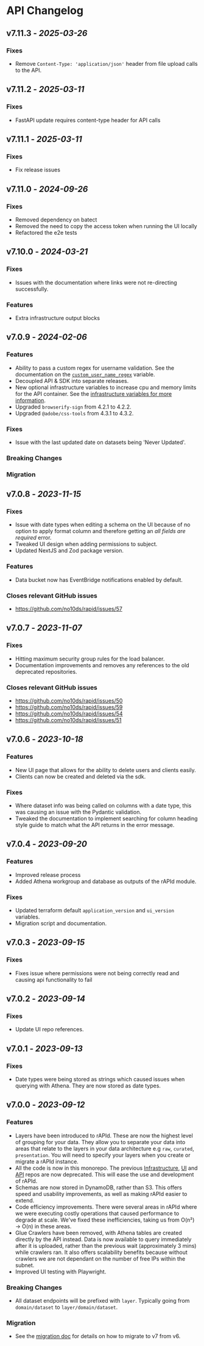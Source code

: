 # API Changelog

## v7.11.3 - _2025-03-26_

### Fixes

- Remove `Content-Type: 'application/json'` header from file upload calls to the API.

## v7.11.2 - _2025-03-11_

### Fixes

- FastAPI update requires content-type header for API calls

## v7.11.1 - _2025-03-11_

### Fixes

- Fix release issues

## v7.11.0 - _2024-09-26_

### Fixes

- Removed dependency on batect
- Removed the need to copy the access token when running the UI locally
- Refactored the e2e tests

## v7.10.0 - _2024-03-21_

### Fixes

- Issues with the documentation where links were not re-directing successfully.

### Features

- Extra infrastructure output blocks

## v7.0.9 - _2024-02-06_

### Features

- Ability to pass a custom regex for username validation. See the documentation on the [`custom_user_name_regex`](https://rapid.readthedocs.io/en/latest/infrastructure/deployment/#usage) variable.
- Decoupled API & SDK into separate releases.
- New optional infrastructure variables to increase cpu and memory limits for the API container. See the [infrastructure variables for more information](https://rapid.readthedocs.io/en/latest/infrastructure/deployment/#usage).
- Upgraded `browserify-sign` from 4.2.1 to 4.2.2.
- Upgraded `@adobe/css-tools` from 4.3.1 to 4.3.2.

### Fixes

- Issue with the last updated date on datasets being 'Never Updated'.

### Breaking Changes

### Migration

## v7.0.8 - _2023-11-15_

### Fixes

- Issue with date types when editing a schema on the UI because of no option to apply format column and therefore getting an _all fields are required_ error.
- Tweaked UI design when adding permissions to subject.
- Updated NextJS and Zod package version.

### Features

- Data bucket now has EventBridge notifications enabled by default.

### Closes relevant GitHub issues

- https://github.com/no10ds/rapid/issues/57

## v7.0.7 - _2023-11-07_

### Fixes

- Hitting maximum security group rules for the load balancer.
- Documentation improvements and removes any references to the old deprecated repositories.

### Closes relevant GitHub issues

- https://github.com/no10ds/rapid/issues/50
- https://github.com/no10ds/rapid/issues/59
- https://github.com/no10ds/rapid/issues/54
- https://github.com/no10ds/rapid/issues/51

## v7.0.6 - _2023-10-18_

### Features

- New UI page that allows for the ability to delete users and clients easily.
- Clients can now be created and deleted via the sdk.

### Fixes

- Where dataset info was being called on columns with a date type, this was causing an issue with the Pydantic validation.
- Tweaked the documentation to implement searching for column heading style guide to match what the API returns in the error message.

## v7.0.4 - _2023-09-20_

### Features

- Improved release process
- Added Athena workgroup and database as outputs of the rAPId module.

### Fixes

- Updated terraform default `application_version` and `ui_version` variables.
- Migration script and documentation.

## v7.0.3 - _2023-09-15_

### Fixes

- Fixes issue where permissions were not being correctly read and causing api functionality to fail

## v7.0.2 - _2023-09-14_

### Fixes

- Update UI repo references.

## v7.0.1 - _2023-09-13_

### Fixes

- Date types were being stored as strings which caused issues when querying with Athena. They are now stored as date types.

## v7.0.0 - _2023-09-12_

### Features

- Layers have been introduced to rAPId. These are now the highest level of grouping for your data. They allow you to separate your data into areas that relate to the layers in your data architecture e.g `raw`, `curated`, `presentation`. You will need to specify your layers when you create or migrate a rAPId instance.
- All the code is now in this monorepo. The previous [Infrastructure](https://github.com/no10ds/rapid-infrastructure), [UI](https://github.com/no10ds/rapid-ui) and [API](https://github.com/no10ds/rapid-api) repos are now deprecated. This will ease the use and development of rAPId.
- Schemas are now stored in DynamoDB, rather than S3. This offers speed and usability improvements, as well as making rAPId easier to extend.
- Code efficiency improvements. There were several areas in rAPId where we were executing costly operations that caused performance to degrade at scale. We've fixed these inefficiencies, taking us from O(n²) -> O(n) in these areas.
- Glue Crawlers have been removed, with Athena tables are created directly by the API instead. Data is now available to query immediately after it is uploaded, rather than the previous wait (approximately 3 mins) while crawlers ran. It also offers scalability benefits because without crawlers we are not dependant on the number of free IPs within the subnet.
- Improved UI testing with Playwright.

### Breaking Changes

- All dataset endpoints will be prefixed with `layer`. Typically going from `domain/dataset` to `layer/domain/dataset`.

### Migration

- See the [migration doc](migration.md) for details on how to migrate to v7 from v6.
